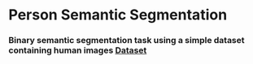# Person Semantic Segmentation

### Binary semantic segmentation task using a simple dataset containing human images [Dataset](https://github.com/VikramShenoy97/Human-Segmentation-Dataset.git)
